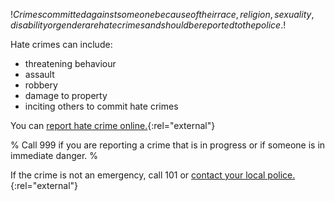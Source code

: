 $!Crimes committed against someone because of their race, religion, sexuality, disability or gender are hate crimes and should be reported to the police.$!

Hate crimes can include:

- threatening behaviour
- assault
- robbery
- damage to property
- inciting others to commit hate crimes 

You can [report hate crime online.](http://report-it.org.uk/your_police_force "report hate crime online"){:rel="external"}

% Call 999 if you are reporting a crime that is in progress or if someone is in immediate danger. %

If the crime is not an emergency, call 101 or [contact your local police.](http://www.police.uk "contact your local police"){:rel="external"}

